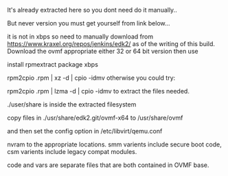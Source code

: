 It's already extracted here so you dont need do it manually..

But never version you must get yourself from link below...

it is not in xbps so need to manually download from https://www.kraxel.org/repos/jenkins/edk2/ as of the writing of this build. Download the ovmf appropriate either 32 or 64 bit version then use

install rpmextract package xbps

rpm2cpio <file>.rpm | xz -d | cpio -idmv
otherwise you could try:

rpm2cpio <file>.rpm | lzma -d | cpio -idmv
to extract the files needed.

./user/share is inside the extracted filesystem

copy files in ./usr/share/edk2.git/ovmf-x64 to /usr/share/ovmf

and then set the config option in /etc/libvirt/qemu.conf

nvram to the appropriate locations. smm varients include secure boot code, csm varients include legacy compat modules.

code and vars are separate files that are both contained in OVMF base.
